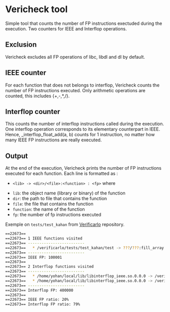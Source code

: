 # Vericheck tool

Simple tool that counts the number of FP instructions exectuded
during the execution. Two counters for IEEE and Interflop operations.

## Exclusion

Vericheck excludes all FP operations of libc, libdl and dl by default.

## IEEE counter

For each function that does not belongs to interflop,
Vericheck counts the number of FP instructions executed.
Only arithmetic operations are counted, this includes {+,-,*,/}.

## Interflop counter

This counts the number of interflop instructions called during the execution.
One interflop operation corresponds to its elementary counterpart
in IEEE. Hence, _interflop_float_add(a, b) counts for 1 instruction,
no matter how many IEEE FP instructions are really executed.

## Output

At the end of the execution, Vericheck prints the number of FP instructions executed for each function.
Each line is formatted as :
* `<lib> -> <dir>/<file>:<function> : <fp>`
where
- `lib`:      the object name (library or binary) of the function
- `dir`:      the path to file that contains the function
- `file`:     the file that contains the function
- `function`: the name of the function
- `fp`:       the number of fp instructions executed

Exemple on `tests/test_kahan` from [Verificarlo](https://github.com/verificarlo/verificarlo.git) repository.

```bash
==22673== 
==22673== 1 IEEE functions visited
==22673== -------------------------
==22673== 	* /verificarlo/tests/test_kahan/test -> ???/???:fill_array : 100001
==22673== -------------------------
==22673== IEEE FP: 100001
==22673== 
==22673== 2 Interflop functions visited
==22673== -------------------------
==22673== 	* /home/yohan/local/lib/libinterflop_ieee.so.0.0.0 -> /verificarlo/src/backends/interflop-ieee/interflop_ieee.c:_interflop_add_float : 100000
==22673== 	* /home/yohan/local/lib/libinterflop_ieee.so.0.0.0 -> /verificarlo/src/backends/interflop-ieee/interflop_ieee.c:_interflop_sub_float : 300000
==22673== -------------------------
==22673== Interflop FP: 400000
==22673== 
==22673== IEEE FP ratio: 20%
==22673== Interflop FP ratio: 79%
```
